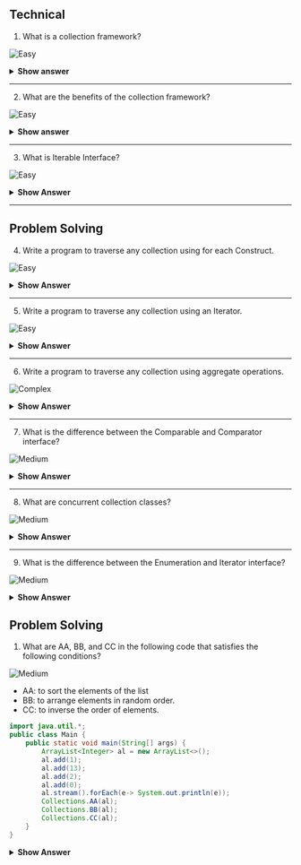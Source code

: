 ## Technical
 
 1. What is a collection framework? 

![Easy](https://github.com/revaturelabs/interviewquestions/blob/dev/ComplexityTags/simple%20(2).svg)

<details>
  <summary><b>Show answer</b></summary>
  <blockquote>
 
 Collection is a container or object that combines multiple elements into a single unit. Collections are used to store, retrieve and manipulate data.
 Collection framework is an architecture for collections and every collection framework has Interface, implementation for the interface and the algorithms( searching and sorting etc.)
  </blockquote>
  
</details>

---

2. What are the benefits of the collection framework? 

![Easy](https://github.com/revaturelabs/interviewquestions/blob/dev/ComplexityTags/simple%20(2).svg)

<details>
  <summary><b>Show answer</b></summary>
 <blockquote>
  
 - Collection framework contains implementations for all the data structures, so the hectic task of creating and implementing everything is avoided.
- All the classes in the Collection Framework are optimized. So the programmer utilizes the optimized data structure classes.
- There are predefined methods for all Interfaces and the Collection class has some built-in methods like `sort()`, `shuffle()` etc.
  
   </blockquote>
  
</details>

---

3. What is Iterable Interface?

![Easy](https://github.com/revaturelabs/interviewquestions/blob/dev/ComplexityTags/simple%20(2).svg)

<details>
<summary><b>Show Answer</b></summary>

>- All the classes under the collection framework implement an Iterable interface.
> - Any class that implements an Iterable interface can be traversed using for each Construct. 

</details>

---

## Problem Solving


4. Write a program to traverse any collection using for each Construct.

![Easy](https://github.com/revaturelabs/interviewquestions/blob/dev/ComplexityTags/simple%20(2).svg)


<details>
<summary><b>Show Answer</b></summary>
  <blockquote>

``` java

import java.util.*;
public class Main {
    public static void main(String[] args) {
        ArrayList<Integer> al = new ArrayList<>();
        al.add(1);
        al.add(13);
        al.add(2);
        al.add(0);
        for( Integer i: al)
        {
            System.out.println(i);
        }
    }
}

```

 </blockquote>

<details>
<summary><b>Explanation</b></summary>

<blockquote>

- for each loop uses list iterator internally
- for each loop can be used  only to iterate over a loop but not to modify the Collection.

</blockquote>


</details>


</details>
 
 ---

5. Write a program to traverse any collection using an Iterator.
   
 ![Easy](https://github.com/revaturelabs/interviewquestions/blob/dev/ComplexityTags/simple%20(2).svg)


<details>
<summary><b>Show Answer</b></summary>
  <blockquote>

``` java

import java.util.*;
public class Main {
    public static void main(String[] args) {
        ArrayList<Integer> al = new ArrayList<>();
        al.add(1);
        al.add(13);
        al.add(2);
        al.add(0);
        Iterator i = al.iterator();
        while(i.hasNext())
        {
            System.out.println(i.next());
        }
    }
}

```
 </blockquote>

<details>
<summary><b>Explanation</b></summary>

<blockquote>

- An Iterator is an object that is used to traverse through a collection and to remove elements from the collection based on a condition.
- `hasNext()` returns true if collection has the next element and false if empty. `next()` returns the next element in the iteration.

</blockquote>


</details>


</details>
 
 ---

6. Write a program to traverse any collection using aggregate operations.
   
![Complex](https://github.com/revaturelabs/interviewquestions/blob/dev/ComplexityTags/Complex%20(2).svg)

<details>
<summary><b>Show Answer</b></summary>
 
<blockquote>

``` java

import java.util.*;
public class Main {
    public static void main(String[] args) {
        ArrayList<Integer> al = new ArrayList<>();
        al.add(1);
        al.add(13);
        al.add(2);
        al.add(0);
        al.stream().forEach(e-> System.out.println(e));
    }
}

```
</blockquote>

<details>
<summary><b>Explanation</b></summary>

<blockquote>

- `ArrayList` is converted to a stream and `forEach()` method is used to iterate over the `ArrayList`

</blockquote>

</details>
</details>
 
 ---


7. What is the difference between the Comparable and Comparator interface?
  
![Medium](https://github.com/revaturelabs/interviewquestions/blob/dev/ComplexityTags/Medium%20(2).svg)

<details>
<summary><b>Show Answer</b></summary>
 
  <blockquote>
   

**Comparable**: A comparable object is capable of comparing itself with another object. The class itself must implement the `java.lang.Comparable` interface to be able to compare its instances.

**Comparator**: A comparator object is capable of comparing two different objects. The class is not comparing its instances, but some other class instances. This comparator class must implement the `java.util.Comparator` interface.

Comparable and Comparator both are interfaces and can be used to sort collection elements.

| Sl.No|Comparable           |Comparator                                                |
|------|-----------------------|----------------------------------------------------------|
| 01.|Comparable provides a single sorting sequence. In other words, we can sort the collection based on a single element such as id, name, and price.|The Comparator provides multiple sorting sequences. In other words, we can sort the collection based on multiple elements such as id, name, price etc.|
| 02.|Comparable affects the original class, i.e., the actual class is modified.|Comparator doesn't affect the original class, i.e., the actual class is not modified.|
| 03.|Comparable provides `compareTo()` method to sort elements.| Comparator provides `compare()` method to sort elements.|
| 04.|Comparable is present in `java.lang package`.|A Comparator is present in `java.util package`.|
| 05.|We can sort the list elements of Comparable type by `Collections.sort(List)` method.|We can sort the list elements of Comparator type by `Collections.sort(List, Comparator)` method.|
   
   
 </blockquote>
 

</details>
 
 ---

8. What are concurrent collection classes?
   
![Medium](https://github.com/revaturelabs/interviewquestions/blob/dev/ComplexityTags/Medium%20(2).svg)

<details>
<summary><b>Show Answer</b></summary>
<blockquote>
The concurrent collection APIs of Java provides a range of classes that are specifically designed to deal with concurrent operations. These classes are alternatives to the Java Collection Framework and provide similar functionality except with the additional support of concurrency.

**Java Concurrent Collection Classes**  

* `BlockingQueue`  
* `ArrayBlockingQueue` 
* `SynchronousQueue` 
* `PriorityBlockingQueue` 
* `LinkedBlockingQueue`
* `DelayQueue`
* `BlockingDeque` 
* `LinkedBlockingDeque` 
* `TransferQueue` 
* `LinkedTransferQueue` 
* `ConcurrentMap` 
* `ConcurrentHashMap` 
* `ConcurrentNavigableMap` 
* `ConcurrentSkipListMap`

</blockquote>

</details>
 
 ---

9. What is the difference between the Enumeration and Iterator interface?
   
![Medium](https://github.com/revaturelabs/interviewquestions/blob/dev/ComplexityTags/Medium%20(2).svg)

<details>
<summary><b>Show Answer</b></summary>
<blockquote>

Enumeration and Iterator are two interfaces in `java.util` package which is used to traverse over the elements of a Collection object.

**Differences**  

|Iterator |Enumeration         |
|-----------|--------------------|
|`hasNext()`  |`hasMoreElements()`   |
|`next()`     |`nextElement()`       |
|`remove()` |(Not Available)     |


| S.No |Enumeration               |Iterator                          |
|-------|----------------------------|----------------------------------|
| 01.  |Using Enumeration, you can only traverse the collection. You can’t do any modifications to the collection while traversing it.    |Using an Iterator, you can remove an element of the collection while traversing it.|
| 02.  |Enumeration is introduced in JDK 1.0| Iterator is introduced from JDK 1.2     |
| 03.  |Enumeration is used to traverse the legacy classes like Vector, Stack and HashTable.|Iterator is used to iterate most of the classes in the collection framework like `ArrayList`, `HashSet`, `HashMap`, `LinkedList` etc.|
| 04.  |Methods : `hasMoreElements()` and `nextElement()`|  Methods : `hasNext()`, `next()` and `remove()`|
| 05.  |Enumeration is fail-safe in nature. |Iterator is fail-fast in nature.|
| 06.  |Enumeration is not safe and secured due to its fail-safe nature.|  Iterator is safer and secured than Enumeration.|
 
 - Iterator
 ``` java
 ArrayList<String> al = new ArrayList<String>()
 Iterator<String> it = al.iterator();
 while(it.hasNext())
 {
       System.out.println(it.next());
 }
 
 ```
 - Enumerator
 ``` java
 Set<String> set = new HashSet<String>(); 
 Enumeration<String> x = new IteratorEnumeration<String>(set.iterator());
 
 ```

</blockquote>
</details>

## Problem Solving

1. What are AA, BB, and CC in the following code that satisfies the following conditions?
 
![Medium](https://github.com/revaturelabs/interviewquestions/blob/dev/ComplexityTags/Medium%20(2).svg)

- AA: to sort the elements of the list
- BB: to arrange elements in random order.
- CC: to inverse the order of elements.

```  java
import java.util.*;
public class Main {
    public static void main(String[] args) {
        ArrayList<Integer> al = new ArrayList<>();
        al.add(1);
        al.add(13);
        al.add(2);
        al.add(0);
        al.stream().forEach(e-> System.out.println(e));
        Collections.AA(al);
        Collections.BB(al);
        Collections.CC(al);
    }
}

```

<details>
<summary><b>Show Answer</b></summary>

<blockquote>

- AA: `sort(Collection)`
- BB: `shuffle(Collection)`
- CC: `reverse(Collection)`

</blockquote>
   
   <details>
    <summary><b>Explanation</b></summary>
    
  <blockquote>
   
   - `sort()` is used to sort elements in ascending order.
   - `shuffle()` is used to arrange elements in random order.
   - `reverse()` is used to inverse the pre-existing order of elements in a collection.
   
   </blockquote>
    
   </details>


</details>







